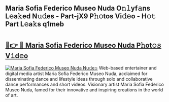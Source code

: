 ## Maria Sofia Federico Museo Nuda O𝚗𝚕yf𝚊ns L𝚎a𝚔ed N𝚞𝚍es - Part-jX9 P𝚑𝚘tos Vi𝚍𝚎o - H𝚘𝚝 Part L𝚎a𝚔s q1meb

# <h2><a href="http://kf6ibs.oniu.top/?m=Maria+Sofia+Federico+Museo+Nuda">🔗👉 🔴 Maria Sofia Federico Museo Nuda P𝚑ot𝚘𝚜 V𝚒d𝚎o</a></h2>

[![Maria Sofia Federico Museo Nuda Nu𝚍e𝚜](https://i.imgur.com/0qMVB7G.gif)](http://kf6ibs.oniu.top/?m=Maria+Sofia+Federico+Museo+Nuda)
Web-based entertainer and digital media artist Maria Sofia Federico Museo Nuda, acclaimed for disseminating dance and lifestyle ideas through solo and collaborative dance performances and short videos. Visionary artist Maria Sofia Federico Museo Nuda, famed for their innovative and inspiring creations in the world of art.  
